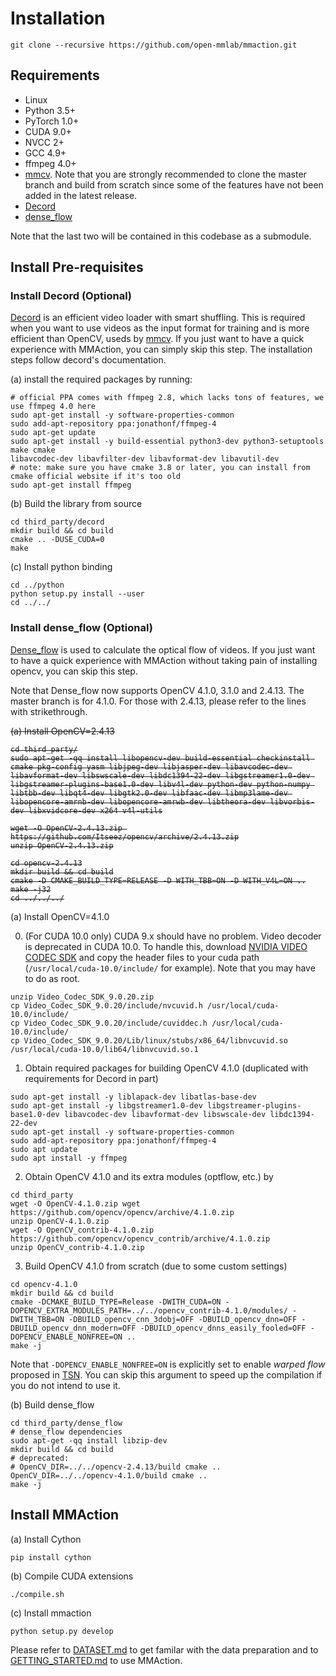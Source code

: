 # Installation

```shell
git clone --recursive https://github.com/open-mmlab/mmaction.git
```

## Requirements

- Linux
- Python 3.5+
- PyTorch 1.0+
- CUDA 9.0+
- NVCC 2+
- GCC 4.9+
- ffmpeg 4.0+
- [mmcv](https://github.com/open-mmlab/mmcv).
  Note that you are strongly recommended to clone the master branch and build from scratch since some of the features have not been added in the latest release.
- [Decord](https://github.com/zhreshold/decord)
- [dense_flow](https://github.com/yjxiong/dense_flow)

Note that the last two will be contained in this codebase as a submodule.

## Install Pre-requisites
### Install Decord (Optional)
[Decord](https://github.com/zhreshold/decord) is an efficient video loader with smart shuffling.
This is required when you want to use videos as the input format for training and is more efficient than OpenCV, useds by [mmcv](https://github.com/open-mmlab/mmcv).
If you just want to have a quick experience with MMAction, you can simply skip this step.
The installation steps follow decord's documentation.

(a) install the required packages by running:

```shell
# official PPA comes with ffmpeg 2.8, which lacks tons of features, we use ffmpeg 4.0 here
sudo apt-get install -y software-properties-common
sudo add-apt-repository ppa:jonathonf/ffmpeg-4
sudo apt-get update
sudo apt-get install -y build-essential python3-dev python3-setuptools make cmake 
libavcodec-dev libavfilter-dev libavformat-dev libavutil-dev
# note: make sure you have cmake 3.8 or later, you can install from cmake official website if it's too old
sudo apt-get install ffmpeg
```

(b) Build the library from source

```shell
cd third_party/decord
mkdir build && cd build
cmake .. -DUSE_CUDA=0
make
```

(c) Install python binding

```shell
cd ../python
python setup.py install --user
cd ../../
```

### Install dense_flow (Optional)
[Dense_flow](https://github.com/yjxiong/dense_flow) is used to calculate the optical flow of videos.
If you just want to have a quick experience with MMAction without taking pain of installing opencv, you can skip this step.

Note that Dense_flow now supports OpenCV 4.1.0, 3.1.0 and 2.4.13.
The master branch is for 4.1.0. For those with 2.4.13, please refer to the lines with strikethrough.

<del>
(a) Install OpenCV=2.4.13

```shell
cd third_party/
sudo apt-get -qq install libopencv-dev build-essential checkinstall cmake pkg-config yasm libjpeg-dev libjasper-dev libavcodec-dev libavformat-dev libswscale-dev libdc1394-22-dev libgstreamer1.0-dev libgstreamer-plugins-base1.0-dev libv4l-dev python-dev python-numpy libtbb-dev libqt4-dev libgtk2.0-dev libfaac-dev libmp3lame-dev libopencore-amrnb-dev libopencore-amrwb-dev libtheora-dev libvorbis-dev libxvidcore-dev x264 v4l-utils

wget -O OpenCV-2.4.13.zip https://github.com/Itseez/opencv/archive/2.4.13.zip
unzip OpenCV-2.4.13.zip

cd opencv-2.4.13
mkdir build && cd build
cmake -D CMAKE_BUILD_TYPE=RELEASE -D WITH_TBB=ON -D WITH_V4L=ON ..
make -j32
cd ../../../
```
</del>

(a) Install OpenCV=4.1.0

0. (For CUDA 10.0 only) CUDA 9.x should have no problem.
  Video decoder is deprecated in CUDA 10.0.
To handle this, download [NVIDIA VIDEO CODEC SDK](https://developer.nvidia.com/nvidia-video-codec-sdk) and copy the header files to your cuda path (`/usr/local/cuda-10.0/include/` for example).
Note that you may have to do as root.

```shell
unzip Video_Codec_SDK_9.0.20.zip
cp Video_Codec_SDK_9.0.20/include/nvcuvid.h /usr/local/cuda-10.0/include/
cp Video_Codec_SDK_9.0.20/include/cuviddec.h /usr/local/cuda-10.0/include/
cp Video_Codec_SDK_9.0.20/Lib/linux/stubs/x86_64/libnvcuvid.so /usr/local/cuda-10.0/lib64/libnvcuvid.so.1
```

1. Obtain required packages for building OpenCV 4.1.0 (duplicated with requirements for Decord in part)

```shell
sudo apt-get install -y liblapack-dev libatlas-base-dev
sudo apt-get install -y libgstreamer1.0-dev libgstreamer-plugins-base1.0-dev libavcodec-dev libavformat-dev libswscale-dev libdc1394-22-dev
sudo apt-get install -y software-properties-common
sudo add-apt-repository ppa:jonathonf/ffmpeg-4
sudo apt update
sudo apt install -y ffmpeg
```

2. Obtain OpenCV 4.1.0 and its extra modules (optflow, etc.) by

```shell
cd third_party
wget -O OpenCV-4.1.0.zip wget https://github.com/opencv/opencv/archive/4.1.0.zip
unzip OpenCV-4.1.0.zip
wget -O OpenCV_contrib-4.1.0.zip https://github.com/opencv/opencv_contrib/archive/4.1.0.zip
unzip OpenCV_contrib-4.1.0.zip
```

3. Build OpenCV 4.1.0 from scratch (due to some custom settings)

```
cd opencv-4.1.0
mkdir build && cd build
cmake -DCMAKE_BUILD_TYPE=Release -DWITH_CUDA=ON -DOPENCV_EXTRA_MODULES_PATH=../../opencv_contrib-4.1.0/modules/ -DWITH_TBB=ON -DBUILD_opencv_cnn_3dobj=OFF -DBUILD_opencv_dnn=OFF -DBUILD_opencv_dnn_modern=OFF -DBUILD_opencv_dnns_easily_fooled=OFF -DOPENCV_ENABLE_NONFREE=ON ..
make -j
```

Note that `-DOPENCV_ENABLE_NONFREE=ON` is explicitly set to enable *warped flow* proposed in [TSN](https://arxiv.org/abs/1608.00859).
You can skip this argument to speed up the compilation if you do not intend to use it.

(b) Build dense_flow
```shell
cd third_party/dense_flow
# dense_flow dependencies
sudo apt-get -qq install libzip-dev
mkdir build && cd build
# deprecated:
# OpenCV_DIR=../../opencv-2.4.13/build cmake ..
OpenCV_DIR=../../opencv-4.1.0/build cmake ..
make -j
```

## Install MMAction
(a) Install Cython
```shell
pip install cython
```
(b) Compile CUDA extensions
```shell
./compile.sh
```
(c) Install mmaction
```shell
python setup.py develop
```

Please refer to [DATASET.md](https://github.com/open-mmlab/mmaction/blob/master/DATASET.md) to get familar with the data preparation and to [GETTING_STARTED.md](https://github.com/open-mmlab/mmaction/blob/master/GETTING_STARTED.md) to use MMAction.

